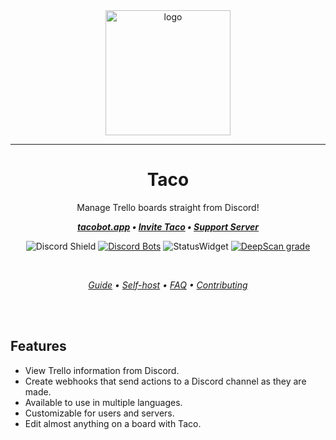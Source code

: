 <div align="center">
  <img src="https://tacobot.app/logo_happy.svg" alt="logo" height=200 />
  <hr>
  
  # Taco

  Manage Trello boards straight from Discord!

***[tacobot.app](https://tacobot.app/) • [Invite Taco](https://tacobot.app/bot) • [Support Server](https://tacobot.app/server)***

![Discord Shield](https://discordapp.com/api/guilds/617911034555924502/widget.png?style=shield) [![Discord Bots](https://top.gg/api/widget/servers/620126394390675466.svg?rightcolor=93a01e)](https://top.gg/bot/620126394390675466) ![StatusWidget](http://translate.trellobot.xyz/widgets/trellobot/-/svg-badge.svg) [![DeepScan grade](https://deepscan.io/api/teams/11934/projects/14875/branches/287017/badge/grade.svg)](https://deepscan.io/dashboard#view=project&tid=11934&pid=14875&bid=287017)

  <br>

*[Guide](https://tacobot.app/guide) • [Self-host](https://tacobot.app/guide/dev/self-host/) • [FAQ](https://tacobot.app/faq) • [Contributing](https://tacobot.app/guide/dev)*

  <br>
  <br>
</div>

## Features

- View Trello information from Discord.
- Create webhooks that send actions to a Discord channel as they are made.
- Available to use in multiple languages.
- Customizable for users and servers.
- Edit almost anything on a board with Taco.